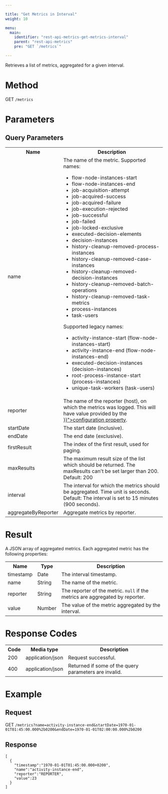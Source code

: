 ```yaml
---

title: "Get Metrics in Interval"
weight: 10

menu:
  main:
    identifier: "rest-api-metrics-get-metrics-interval"
    parent: "rest-api-metrics"
    pre: "GET `/metrics`"

---
```


Retrieves a list of metrics, aggregated for a given interval.

# Method

GET `/metrics`


# Parameters

## Query Parameters

<table class="table table-striped">
  <tr>
    <th>Name</th>
    <th>Description</th>
  </tr>
  <tr>
    <td>name</td>
    <td>The name of the metric. Supported names:
      <ul>
        <li>flow-node-instances-start</li>
        <li>flow-node-instances-end</li>
        <li>job-acquisition-attempt</li>
        <li>job-acquired-success</li>
        <li>job-acquired-failure</li>
        <li>job-execution-rejected</li>
        <li>job-successful</li>
        <li>job-failed</li>
        <li>job-locked-exclusive</li>
        <li>executed-decision-elements</li>
        <li>decision-instances</li>
        <li>history-cleanup-removed-process-instances</li>
        <li>history-cleanup-removed-case-instances</li>
        <li>history-cleanup-removed-decision-instances</li>
        <li>history-cleanup-removed-batch-operations</li>
        <li>history-cleanup-removed-task-metrics</li>
        <li>process-instances</li>
        <li>task-users</li>
      </ul>
      Supported legacy names:
      <ul>
        <li>activity-instance-start (flow-node-instances-start)</li>
        <li>activity-instance-end (flow-node-instances-end)</li>
        <li>executed-decision-instances (decision-instances)</li>
        <li>root-process-instance-start (process-instances)</li>
        <li>unique-task-workers (task-users)</li>
      </ul>
    </td>
  </tr>
  <tr>
    <td>reporter</td>
    <td>The name of the reporter (host), on which the metrics was logged. This will have value
     provided by the <a href="{{< ref "/reference/deployment-descriptors/tags/process-engine.md#hostname" >}}">configuration property</a>.
    </td>
  </tr>
  <tr>
    <td>startDate</td>
    <td>The start date (inclusive).</td>
  </tr>
  <tr>
    <td>endDate</td>
    <td>The end date (exclusive).</td>
  </tr>
  <tr>
    <td>firstResult</td>
    <td>The index of the first result, used for paging.</td>
  </tr>
  <tr>
    <td>maxResults</td>
    <td>The maximum result size of the list which should be returned. The maxResults can't be set larger than 200. Default: 200</td>
  </tr>
  <tr>
    <td>interval</td>
    <td>The interval for which the metrics should be aggregated. Time unit is seconds. 
        Default: The interval is set to 15 minutes (900 seconds).</td>
  </tr>
  <tr>
    <td>aggregateByReporter</td>
    <td>Aggregate metrics by reporter.</td>
  </tr>
</table>

# Result

A JSON array of aggregated metrics. Each aggregated metric has the following properties:

<table class="table table-striped">
  <tr>
    <th>Name</th>
    <th>Type</th>
    <th>Description</th>
  </tr>
  <tr>
    <td>timestamp</td>
    <td>Date</td>
    <td>The interval timestamp.</td>
  </tr>
  <tr>
    <td>name</td>
    <td>String</td>
    <td>The name of the metric.</td>
  </tr>
  <tr>
    <td>reporter</td>
    <td>String</td>
    <td>The reporter of the metric. <code>null</code> if the metrics are aggregated by reporter.</td>
  </tr>
  <tr>
    <td>value</td>
    <td>Number</td>
    <td>The value of the metric aggregated by the interval.</td>
  </tr>
</table>


# Response Codes


<table class="table table-striped">
  <tr>
    <th>Code</th>
    <th>Media type</th>
    <th>Description</th>
  </tr>
  <tr>
    <td>200</td>
    <td>application/json</td>
    <td>Request successful.</td>
  </tr>
  <tr>
    <td>400</td>
    <td>application/json</td>
    <td>Returned if some of the query parameters are invalid.</td>
  </tr>
</table>


# Example

## Request

GET `/metrics?name=activity-instance-end&startDate=1970-01-01T01:45:00.000%2b0200&endDate=1970-01-01T02:00:00.000%2b0200`

## Response

    [
      {
        "timestamp":"1970-01-01T01:45:00.000+0200",
        "name":"activity-instance-end",
        "reporter":"REPORTER",
        "value":23
      }
    ]
